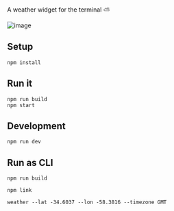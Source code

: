 
A weather widget for the terminal ⛅️

![image](https://github.com/pawap90/terminal-weather-widget/assets/2507959/9d1166dc-d8ef-4b89-97d6-240ec86e365b)

## Setup

```
npm install
```

## Run it

```
npm run build
npm start
```

## Development

```
npm run dev
```

## Run as CLI

```
npm run build

npm link

weather --lat -34.6037 --lon -58.3816 --timezone GMT
```
